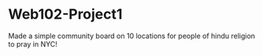 
# Web102-Project1

Made a simple community board on 10 locations for people of hindu religion to pray in NYC!
